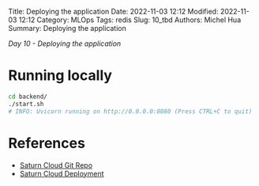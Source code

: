 Title: Deploying the application
Date: 2022-11-03 12:12
Modified: 2022-11-03 12:12
Category: MLOps
Tags: redis
Slug: 10_tbd
Authors: Michel Hua
Summary: Deploying the application

_Day 10 - Deploying the application_

# Running locally

```sh
cd backend/
./start.sh
# INFO: Uvicorn running on http://0.0.0.0:8080 (Press CTRL+C to quit)
```

##

# References

- [Saturn Cloud Git Repo](https://saturncloud.io/docs/using-saturn-cloud/gitrepo/)
- [Saturn Cloud Deployment](https://saturncloud.io/docs/using-saturn-cloud/resources/deployments/)